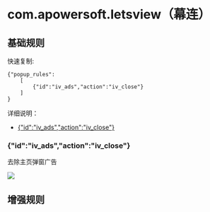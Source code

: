 # com.apowersoft.letsview（幕连）

## 基础规则

快速复制:
```
{"popup_rules":
    [
        {"id":"iv_ads","action":"iv_close"}
    ]
}
```
详细说明：
- [{"id":"iv_ads","action":"iv_close"}](#idiv_adsactioniv_close)

### {"id":"iv_ads","action":"iv_close"}
去除主页弹窗广告

![](./assets/主页弹窗广告.jpg)

## 增强规则
